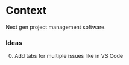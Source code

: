 # Context

Next gen project management software.

### Ideas

0. Add tabs for multiple issues like in VS Code
